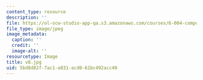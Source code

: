 ```yaml
---
content_type: resource
description: ''
file: https://ol-ocw-studio-app-qa.s3.amazonaws.com/courses/6-004-computation-structures-spring-2017/5bd8d82f7ac1a031acd061bc492acc49_v8.jpg
file_type: image/jpeg
image_metadata:
  caption: ''
  credit: ''
  image-alt: ''
resourcetype: Image
title: v8.jpg
uid: 5bd8d82f-7ac1-a031-acd0-61bc492acc49
---
```

